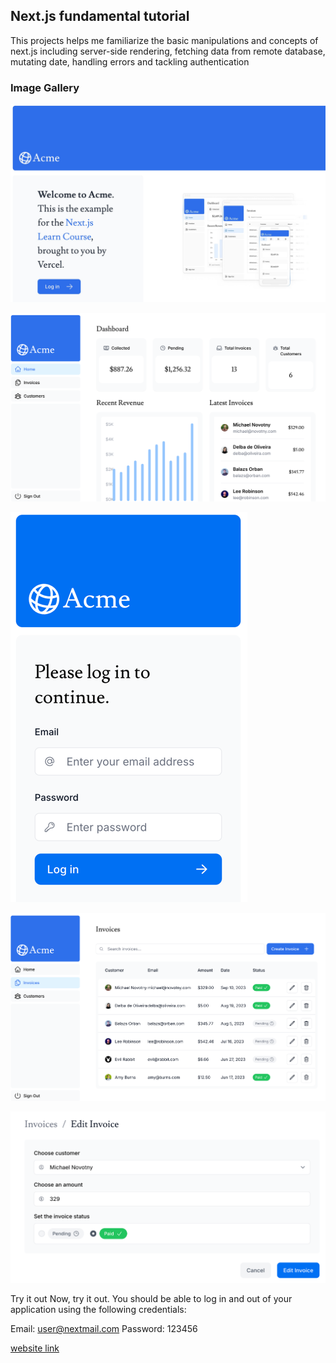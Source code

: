 ## Next.js fundamental tutorial
This projects helps me familiarize the basic manipulations and concepts of next.js including server-side rendering, fetching data from remote database, mutating date, handling errors and tackling authentication

### Image Gallery

![intro](./images/intro.jpg)

![home](./images/home.png)

![login](./images/login.png)

![invoices](./images/invoices.png)

![editInvoices](./images/editInvoices.png)

Try it out
Now, try it out. You should be able to log in and out of your application using the following credentials:

Email: user@nextmail.com
Password: 123456

[website link](https://nextjs-dashboard-show.vercel.app/) 

